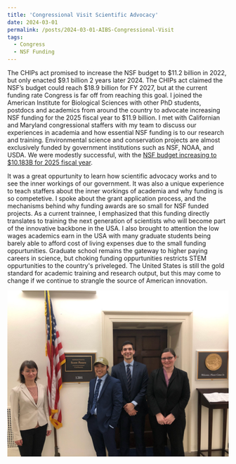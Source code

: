 ```yaml
---
title: 'Congressional Visit Scientific Advocacy'
date: 2024-03-01
permalink: /posts/2024-03-01-AIBS-Congressional-Visit
tags:
  - Congress
  - NSF Funding
---
```


The CHIPs act promised to increase the NSF budget to $11.2 billion in 2022, but only enacted $9.1 billion 2 years later 2024. The CHIPs act claimed the NSF’s budget could reach $18.9 billion for FY 2027, but at the current funding rate Congress is far off from reaching this goal. I joined the American Institute for Biological Sciences with other PhD students, postdocs and academics from around the country to advocate increasing NSF funding for the 2025 fiscal year to $11.9 billion. I met with Californian and Maryland congressional staffers with my team to discuss our experiences in academia and how essential NSF funding is to our research and training. Environmental science and conservation projects are almost exclusively funded by government institutions such as NSF, NOAA, and USDA. We were modestly successful, with the [NSF budget increasing to $10.183B for 2025 fiscal year](https://new.nsf.gov/about/budget/fy2025).

It was a great oppurtunity to learn how scientific advocacy works and to see the inner workings of our government. It was also a unique experience to teach staffers about the inner workings of academia and why funding is so competetive. I spoke about the grant application process, and the mechanisms behind why funding awards are so small for NSF funded projects. As a current trainnee, I emphasized that this funding directly translates to training the next generation of scientists who will become part of the innovative backbone in the USA. I also brought to attention the low wages academics earn in the USA with many graduate students being barely able to afford cost of living expenses due to the small funding oppurtunities. Graduate school remains the gateway to higher paying careers in science, but choking funding oppurtunities restricts STEM oppurtunities to the country's priveleged. The United States is still the gold standard for academic training and research output, but this may come to change if we continue to strangle the source of American innovation. 

![image](/images/IMG_3181.png)
